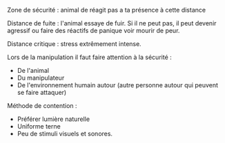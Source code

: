 Zone de sécurité : animal de réagit pas a ta présence à cette distance

Distance de fuite : l'animal essaye de fuir. Si il ne peut pas, il peut devenir agressif ou faire des réactifs de panique voir mourir de peur.

Distance critique : stress extrêmement intense.


Lors de la manipulation il faut faire attention à la sécurité :
- De l'animal
- Du manipulateur
- De l'environnement humain autour (autre personne autour qui peuvent se faire attaquer)


Méthode de contention :
- Préférer lumière naturelle
- Uniforme terne
- Peu de stimuli visuels et sonores.